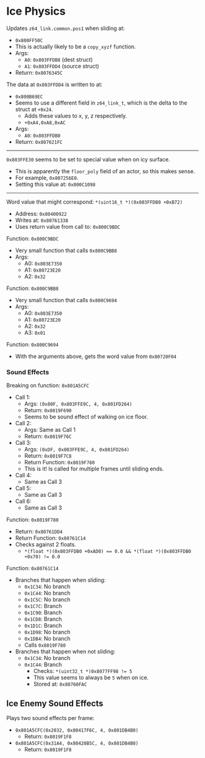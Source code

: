 Ice Physics
===========

Updates `z64_link.common.pos1` when sliding at:
- `0x800FF50C`
- This is actually likely to be a `copy_xyzf` function.
- Args:
  - `A0`: `0x803FFDB8` (dest struct)
  - `A1`: `0x803FFDD4` (source struct)
- Return: `0x8076345C`

The data at `0x803FFDD4` is written to at:
- `0x800B69EC`
- Seems to use a different field in `z64_link_t`, which is the delta to the struct at `+0x24`.
  - Adds these values to x, y, z respectively.
  - `+0xA4,0xA8,0xAC`
- Args:
  - `A0`: `0x803FFDB0`
- Return: `0x807621FC`

---

`0x803FFE30` seems to be set to special value when on icy surface.
- This is apparently the `floor_poly` field of an actor, so this makes sense.
- For example, `0x807256E0`.
- Setting this value at: `0x800C1098`

---

Word value that might correspond: `*(uint16_t *)(0x803FFDB0 +0xB72)`
- Address: `0x80400922`
- Writes at: `0x80761338`
- Uses return value from call to: `0x800C9BDC`

Function: `0x800C9BDC`
- Very small function that calls `0x800C9BB8`
- Args:
  - A0: `0x803E7350`
  - A1: `0x80723E20`
  - A2: `0x32`

Function: `0x800C9BB8`
- Very small function that calls `0x800C9694`
- Args:
  - A0: `0x803E7350`
  - A1: `0x80723E20`
  - A2: `0x32`
  - A3: `0x01`

Function: `0x800C9694`
- With the arguments above, gets the word value from `0x80720F04`

### Sound Effects

Breaking on function: `0x801A5CFC`

- Call 1:
  - Args: `(0x80F, 0x803FFE9C, 4, 0x801FD264)`
  - Return: `0x8019F690`
  - Seems to be sound effect of walking on ice floor.
- Call 2:
  - Args: Same as Call 1
  - Return: `0x8019F76C`
- Call 3:
  - Args: `(0xDF, 0x803FFE9C, 4, 0x801FD264)`
  - Return: `0x8019F7C8`
  - Return Function: `0x8019F780`
  - This is it! Is called for multiple frames until sliding ends.
- Call 4:
  - Same as Call 3
- Call 5:
  - Same as Call 3
- Call 6:
  - Same as Call 3

Function: `0x8019F780`
- Return: `0x80761DD4`
- Return Function: `0x80761C14`
- Checks against 2 floats.
  - `*(float *)(0x803FFDB0 +0xAD0) == 0.0 && *(float *)(0x803FFDB0 +0x70) != 0.0`

Function: `0x80761C14`
- Branches that happen when sliding:
  - `0x1C34`: No branch
  - `0x1C44`: No branch
  - `0x1C5C`: No branch
  - `0x1C7C`: Branch
  - `0x1C90`: Branch
  - `0x1CD8`: Branch
  - `0x1D1C`: Branch
  - `0x1D98`: No branch
  - `0x1DB4`: No branch
  - Calls `0x8019F780`
- Branches that happen when not sliding:
  - `0x1C34`: No branch
  - `0x1C44`: Branch
    - Checks: `*(uint32_t *)0x8077FF98 != 5`
    - This value seems to always be `5` when on ice.
    - Stored at: `0x80760FAC`

## Ice Enemy Sound Effects

Plays two sound effects per frame:
- `0x801A5CFC(0x2032, 0x80417F6C, 4, 0x801DB4B0)`
  - Return: `0x8019F1F8`
- `0x801A5CFC(0x31A4, 0x80420B5C, 4, 0x801DB4B0)`
  - Return: `0x8019F1F8`
